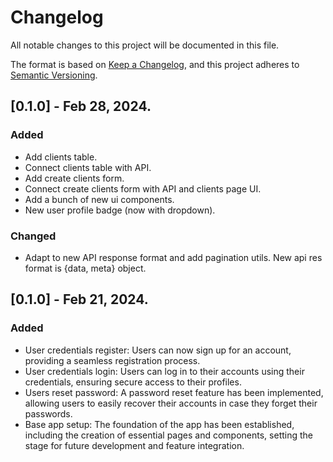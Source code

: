# Changelog

All notable changes to this project will be documented in this file.

The format is based on [Keep a Changelog](https://keepachangelog.com/en/1.0.0/),
and this project adheres to [Semantic Versioning](https://semver.org/spec/v2.0.0.html).

## [0.1.0] - Feb 28, 2024.

### Added

- Add clients table.
- Connect clients table with API.
- Add create clients form.
- Connect create clients form with API and clients page UI.
- Add a bunch of new ui components.
- New user profile badge (now with dropdown).

### Changed

- Adapt to new API response format and add pagination utils. New api res format is {data, meta} object.

## [0.1.0] - Feb 21, 2024.

### Added

- User credentials register: Users can now sign up for an account, providing a seamless registration process.
- User credentials login: Users can log in to their accounts using their credentials, ensuring secure access to their profiles.
- Users reset password: A password reset feature has been implemented, allowing users to easily recover their accounts in case they forget their passwords.
- Base app setup: The foundation of the app has been established, including the creation of essential pages and components, setting the stage for future development and feature integration.
